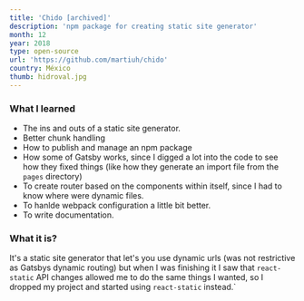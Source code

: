 ```yaml
---
title: 'Chido [archived]'
description: 'npm package for creating static site generator'
month: 12
year: 2018
type: open-source
url: 'https://github.com/martiuh/chido'
country: México
thumb: hidroval.jpg
---
```


### **What I learned**

- The ins and outs of a static site generator.
- Better chunk handling
- How to publish and manage an npm package
- How some of Gatsby works, since I digged a lot into the code to see how they fixed things (like how they generate an import file from the `pages` directory)
- To create router based on the components within itself, since I had to know where were dynamic files.
- To hanlde webpack configuration a little bit better.
- To write documentation.

### **What it is?**

It's a static site generator that let's you use dynamic urls (was not restrictive as Gatsbys dynamic routing) but when I was finishing it I saw that `react-static` API changes allowed me to do the same things I wanted, so I dropped my project and started using `react-static` instead.`
